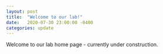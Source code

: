 ```yaml
---
layout: post
title:  "Welcome to our lab!"
date:   2020-07-30 23:00:00 -0400
categories: update
---
```

Welcome to our lab home page - currently under construction.
